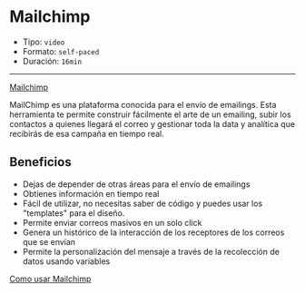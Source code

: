 # Mailchimp

* Tipo: `video`
* Formato: `self-paced`
* Duración: `16min`

***

[Mailchimp](https://mailchimp.com/)

MailChimp es una plataforma conocida para el envío de emailings. Esta herramienta
te permite construir fácilmente el arte de un emailing, subir los contactos a
quienes llegará el correo y gestionar toda la data y analítica que recibirás de
esa campaña en tiempo real.

## Beneficios

* Dejas de depender de otras áreas para el envío de emailings
* Obtienes información en tiempo real
* Fácil de utilizar, no necesitas saber de código y puedes usar los "templates"
  para el diseño.
* Permite enviar correos masivos en un solo click
* Genera un histórico de la interacción de los receptores de los correos que se
  envían
* Permite la personalización del mensaje a través de la recolección de datos
  usando variables

[Como usar Mailchimp](https://www.youtube.com/watch?v=0QCiSh-ooYk&time_continue=3)
